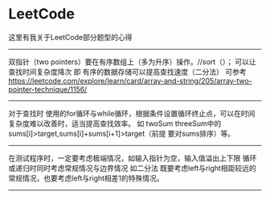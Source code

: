 # LeetCode
这里有我关于LeetCode部分题型的心得
*******************************************************************************************************
双指针（two pointers）要在有序数组上（多为升序）操作。//sort（）；
可以让查找时间复杂度降次
即 有序的数据存储可以提高查找速度（二分法）
可参考
https://leetcode.com/explore/learn/card/array-and-string/205/array-two-pointer-technique/1156/
*******************************************************************************************************
对于查找时 使用的for循环与while循环，根据条件设置循环终止点，可以在时间复杂度难以改善时，适当提高查找效率。
如 twoSum threeSum中的 sums[i]>target,sums[i]+sums[i+1]>target（前提 要对sums排序）等。

*******************************************************************************************************
在测试程序时，一定要考虑极端情况，如输入指针为空，输入值溢出上下限
循环或递归时同时考虑常规情况与边界情况
如二分法 既要考虑left与right相距较远的常规情况，也要考虑left与right相差1的特殊情况。

*******************************************************************************************************
